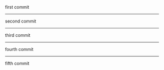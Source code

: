 first commit

----------------
second commit

----------------
third commit

----------------
fourth commit

----------------
fifth commit
